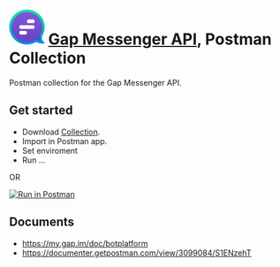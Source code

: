 # ![gap](images/gap.png) [Gap Messenger API][do-api], Postman Collection

Postman collection for the Gap Messenger API.

## Get started
- Download [Collection](https://www.getpostman.com/collections/440fdce4a7fec3a17a38).
- Import in Postman app.
- Set enviroment
- Run ...

OR

[![Run in Postman](https://run.pstmn.io/button.svg)](https://app.getpostman.com/run-collection/440fdce4a7fec3a17a38)

## Documents

- https://my.gap.im/doc/botplatform
- https://documenter.getpostman.com/view/3099084/S1ENzehT


[do-api]: <https://my.gap.im/doc/botplatform>